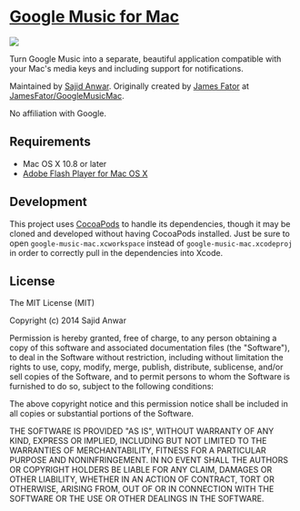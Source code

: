 [Google Music for Mac][1]
=========================

![](https://raw.github.com/kbhomes/GoogleMusicMac/gh-pages/images/application.png)

Turn Google Music into a separate, beautiful application compatible with your Mac's media keys and including support for notifications.

Maintained by [Sajid Anwar][2]. Originally created by [James Fator][3] at [JamesFator/GoogleMusicMac][4]. 

No affiliation with Google.

[1]: http://kbhomes.github.io/google-music-mac/
[2]: https://github.com/kbhomes/
[3]: http://jamesfator.com/
[4]: https://github.com/JamesFator/GoogleMusicMac

Requirements
------------

* Mac OS X 10.8 or later
* [Adobe Flash Player for Mac OS X][5]

[5]: http://get.adobe.com/flashplayer/

Development
-----------

This project uses [CocoaPods][6] to handle its dependencies, though it may be cloned 
and developed without having CocoaPods installed. Just be sure to open 
`google-music-mac.xcworkspace` instead of `google-music-mac.xcodeproj` in order to 
correctly pull in the dependencies into Xcode.

[6]: http://cocoapods.org/

License
-------

The MIT License (MIT)

Copyright (c) 2014 Sajid Anwar

Permission is hereby granted, free of charge, to any person obtaining a copy of
this software and associated documentation files (the "Software"), to deal in
the Software without restriction, including without limitation the rights to
use, copy, modify, merge, publish, distribute, sublicense, and/or sell copies of
the Software, and to permit persons to whom the Software is furnished to do so,
subject to the following conditions:

The above copyright notice and this permission notice shall be included in all
copies or substantial portions of the Software.

THE SOFTWARE IS PROVIDED "AS IS", WITHOUT WARRANTY OF ANY KIND, EXPRESS OR
IMPLIED, INCLUDING BUT NOT LIMITED TO THE WARRANTIES OF MERCHANTABILITY, FITNESS
FOR A PARTICULAR PURPOSE AND NONINFRINGEMENT. IN NO EVENT SHALL THE AUTHORS OR
COPYRIGHT HOLDERS BE LIABLE FOR ANY CLAIM, DAMAGES OR OTHER LIABILITY, WHETHER
IN AN ACTION OF CONTRACT, TORT OR OTHERWISE, ARISING FROM, OUT OF OR IN
CONNECTION WITH THE SOFTWARE OR THE USE OR OTHER DEALINGS IN THE SOFTWARE.
